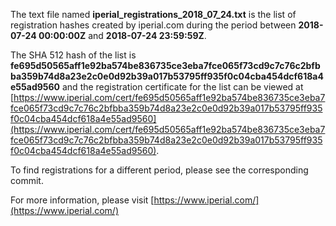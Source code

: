 The text file named **iperial_registrations_2018_07_24.txt** is the list of registration hashes created by iperial.com during the period between **2018-07-24 00:00:00Z** and **2018-07-24 23:59:59Z**.

The SHA 512 hash of the list is **fe695d50565aff1e92ba574be836735ce3eba7fce065f73cd9c7c76c2bfbba359b74d8a23e2c0e0d92b39a017b53795ff935f0c04cba454dcf618a4e55ad9560** and the registration certificate for the list can be viewed at [https://www.iperial.com/cert/fe695d50565aff1e92ba574be836735ce3eba7fce065f73cd9c7c76c2bfbba359b74d8a23e2c0e0d92b39a017b53795ff935f0c04cba454dcf618a4e55ad9560](https://www.iperial.com/cert/fe695d50565aff1e92ba574be836735ce3eba7fce065f73cd9c7c76c2bfbba359b74d8a23e2c0e0d92b39a017b53795ff935f0c04cba454dcf618a4e55ad9560).

To find registrations for a different period, please see the corresponding commit.

For more information, please visit [https://www.iperial.com/](https://www.iperial.com/)

